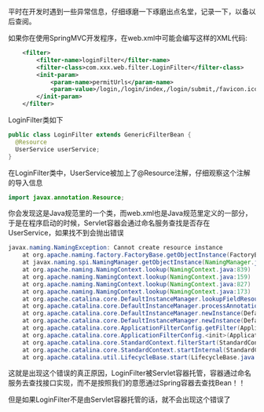 平时在开发时遇到一些异常信息，仔细琢磨一下琢磨出点名堂，记录一下，以备以后查阅。

如果你在使用SpringMVC开发程序，在web.xml中可能会编写这样的XML代码:

```xml
    <filter>
        <filter-name>loginFilter</filter-name>
        <filter-class>com.xxx.web.filter.LoginFilter</filter-class>
        <init-param>
            <param-name>permitUrls</param-name>
            <param-value>/login,/login/index,/login/submit,/favicon.ico,/login/ajaxNotLogin,/test</param-value>
        </init-param>
    </filter>
```

LoginFilter类如下

```java
public class LoginFilter extends GenericFilterBean {
  @Resource
  UserService userService;
}
```

在LoginFilter类中，UserService被加上了@Resource注解，仔细观察这个注解的导入信息

```java
import javax.annotation.Resource;
```
你会发现这是Java规范里的一个类，而web.xml也是Java规范里定义的一部分，于是在程序启动的时候，Servlet容器会通过命名服务查找是否存在UserService，如果找不到会抛出错误

```java
javax.naming.NamingException: Cannot create resource instance
	at org.apache.naming.factory.FactoryBase.getObjectInstance(FactoryBase.java:96)
	at javax.naming.spi.NamingManager.getObjectInstance(NamingManager.java:321)
	at org.apache.naming.NamingContext.lookup(NamingContext.java:839)
	at org.apache.naming.NamingContext.lookup(NamingContext.java:159)
	at org.apache.naming.NamingContext.lookup(NamingContext.java:827)
	at org.apache.naming.NamingContext.lookup(NamingContext.java:173)
	at org.apache.catalina.core.DefaultInstanceManager.lookupFieldResource(DefaultInstanceManager.java:589)
	at org.apache.catalina.core.DefaultInstanceManager.processAnnotations(DefaultInstanceManager.java:487)
	at org.apache.catalina.core.DefaultInstanceManager.newInstance(DefaultInstanceManager.java:174)
	at org.apache.catalina.core.DefaultInstanceManager.newInstance(DefaultInstanceManager.java:151)
	at org.apache.catalina.core.ApplicationFilterConfig.getFilter(ApplicationFilterConfig.java:264)
	at org.apache.catalina.core.ApplicationFilterConfig.<init>(ApplicationFilterConfig.java:108)
	at org.apache.catalina.core.StandardContext.filterStart(StandardContext.java:4637)
	at org.apache.catalina.core.StandardContext.startInternal(StandardContext.java:5282)
	at org.apache.catalina.util.LifecycleBase.start(LifecycleBase.java:150)
```

这就是出现这个错误的真正原因，LoginFilter被Servlet容器托管，容器通过命名服务去查找接口实现，而不是按照我们的意愿通过Spring容器去查找Bean！！

但是如果LoginFilter不是由Servlet容器托管的话，就不会出现这个错误了
